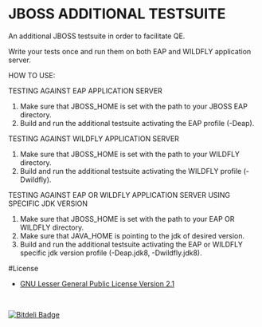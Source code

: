 # JBOSS ADDITIONAL TESTSUITE
An additional JBOSS testsuite in order to facilitate QE.

Write your tests once and run them on both EAP and WILDFLY application server.


HOW TO USE:

TESTING AGAINST EAP APPLICATION SERVER

1. Make sure that JBOSS_HOME is set with the path to your JBOSS EAP directory.
2. Build and run the additional testsuite activating the EAP profile (-Deap).

TESTING AGAINST WILDFLY APPLICATION SERVER

1. Make sure that JBOSS_HOME is set with the path to your WILDFLY directory.
2. Build and run the additional testsuite activating the WILDFLY profile (-Dwildfly).

TESTING AGAINST EAP OR WILDFLY APPLICATION SERVER USING SPECIFIC JDK VERSION

1. Make sure that JBOSS_HOME is set with the path to your EAP OR WILDFLY directory.
2. Make sure that JAVA_HOME is pointing to the jdk of desired version.
2. Build and run the additional testsuite activating the EAP or WILDFLY specific jdk version profile (-Deap.jdk8, -Dwildfly.jdk8).


#License 
* [GNU Lesser General Public License Version 2.1](http://www.gnu.org/licenses/lgpl-2.1-standalone.html)

<br/>

[![Bitdeli Badge](https://d2weczhvl823v0.cloudfront.net/panossot/jboss-additional-testsuite/trend.png)](https://bitdeli.com/free "Bitdeli Badge")
